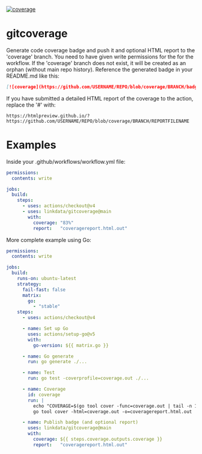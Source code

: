 [![coverage](https://github.com/linkdata/gitcoverage/coverage_badge_animated.svg)](#)

# gitcoverage

Generate code coverage badge and push it and optional HTML report to the 'coverage' branch.
You need to have given write permissions for the for the workflow.
If the 'coverage' branch does not exist, it will be created as an orphan (without main repo history).
Reference the generated badge in your README.md like this:

```md
[![coverage](https://github.com/USERNAME/REPO/blob/coverage/BRANCH/badge.svg)](#)
```

If you have submitted a detailed HTML report of the coverage to the action, replace the '#' with:

`https://htmlpreview.github.io/?https://github.com/USERNAME/REPO/blob/coverage/BRANCH/REPORTFILENAME`

# Examples

Inside your .github/workflows/workflow.yml file:

```yml
permissions:
  contents: write

jobs:
  build:
    steps:
      - uses: actions/checkout@v4
      - uses: linkdata/gitcoverage@main
        with:
          coverage: "83%"
          report:   "coveragereport.html.out"
```

More complete example using Go:

```yml
permissions:
  contents: write

jobs:
  build:
    runs-on: ubuntu-latest
    strategy:
      fail-fast: false
      matrix:
        go:
          - "stable"
    steps:
      - uses: actions/checkout@v4

      - name: Set up Go
        uses: actions/setup-go@v5
        with:
          go-version: ${{ matrix.go }}

      - name: Go generate
        run: go generate ./...

      - name: Test
        run: go test -coverprofile=coverage.out ./...

      - name: Coverage
        id: coverage
        run: |
          echo "COVERAGE=$(go tool cover -func=coverage.out | tail -n 1 | tr -s '\t' | cut -f 3)" >> $GITHUB_OUTPUT
          go tool cover -html=coverage.out -o=coveragereport.html.out

      - name: Publish badge (and optional report)
        uses: linkdata/gitcoverage@main
        with:
          coverage: ${{ steps.coverage.outputs.coverage }}
          report:   "coveragereport.html.out"
```
